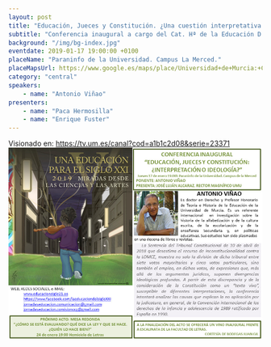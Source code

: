 ```yaml
---
layout: post
title: "Educación, Jueces y Constitución. ¿Una cuestión interpretativa o ideológica?"
subtitle: "Conferencia inaugural a cargo del Cat. Hª de la Educación D. Antonio Viñao Frago"
background: "/img/bg-index.jpg"
eventdate: 2019-01-17 19:00:00 +0100
placeName: "Paraninfo de la Universidad. Campus La Merced."
placeMapsUrl: https://www.google.es/maps/place/Universidad+de+Murcia:+Campus+de+la+Merced/@37.9879088,-1.1281121,17z/data=!3m1!4b1!4m5!3m4!1s0xd6382053e745fa7:0x6673834210068e48!8m2!3d37.9879046!4d-1.1259234
category: "central"
speakers:
    - name: "Antonio Viñao"
presenters:
    - name: "Paca Hermosilla"
    - name: "Enrique Fuster"
---
```

Visionado en:   https://tv.um.es/canal?cod=a1b1c2d08&serie=23371
![cartel](/img/posts/pviñao.jpeg)

